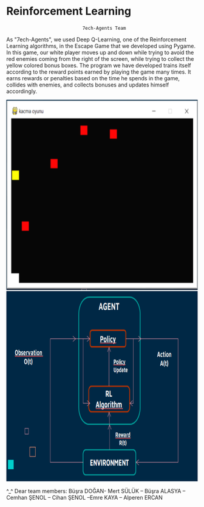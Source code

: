 # Reinforcement Learning
								7ech-Agents Team
								
								
As "7ech-Agents", we used Deep Q-Learning, one of the Reinforcement Learning algorithms, in the Escape Game that we developed using Pygame. In this game, our white player moves up and down while trying to avoid the red enemies coming from the right of the screen, while trying to collect the yellow colored bonus boxes. The program we have developed trains itself according to the reward points earned by playing the game many times. It earns rewards or penalties based on the time he spends in the game, collides with enemies, and collects bonuses and updates himself accordingly.

<img src="https://github.com/BusraaDGN/ReinforcementLearning/blob/main/window.png" width="600" height="500">

<img src="https://github.com/BusraaDGN/ReinforcementLearning/blob/main/flowchart.png" width="600" height="500">

^_^ Dear team members: Büşra DOĞAN- Mert SÜLÜK – Büşra ALASYA –  Cemhan ŞENOL – Cihan ŞENOL –Emre KAYA – Alperen ERCAN
